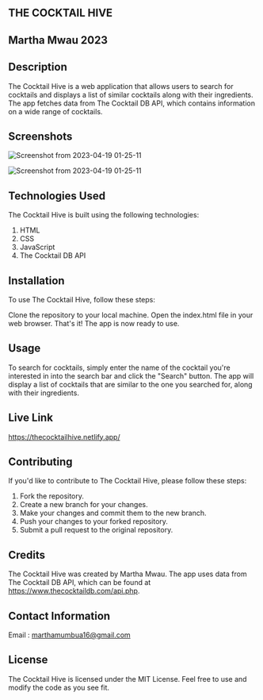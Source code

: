 ## THE COCKTAIL HIVE
## Martha Mwau 2023

## Description
The Cocktail Hive is a web application that allows users to search for cocktails and displays a list of similar cocktails along with their ingredients. The app fetches data from The Cocktail DB API, which contains information on a wide range of cocktails.

## Screenshots
![Screenshot from 2023-04-19 01-25-11](https://user-images.githubusercontent.com/115712038/232919908-2c864e2e-39d8-405e-8ea7-8ad7d36faafc.png)


![Screenshot from 2023-04-19 01-25-11](https://user-images.githubusercontent.com/115712038/232920330-2330395a-aea2-47e5-acc4-277af0022b60.png)


## Technologies Used
The Cocktail Hive is built using the following technologies:

1. HTML
2. CSS
3. JavaScript
4. The Cocktail DB API


## Installation
To use The Cocktail Hive, follow these steps:

Clone the repository to your local machine.
Open the index.html file in your web browser.
That's it! The app is now ready to use.

## Usage
To search for cocktails, simply enter the name of the cocktail you're interested in into the search bar and click the "Search" button. The app will display a list of cocktails that are similar to the one you searched for, along with their ingredients.

## Live Link
https://thecocktailhive.netlify.app/

## Contributing
If you'd like to contribute to The Cocktail Hive, please follow these steps:

1. Fork the repository.
2. Create a new branch for your changes.
3. Make your changes and commit them to the new branch.
4. Push your changes to your forked repository.
5. Submit a pull request to the original repository.

## Credits
The Cocktail Hive was created by Martha Mwau. The app uses data from The Cocktail DB API, which can be found at https://www.thecocktaildb.com/api.php.

## Contact Information
Email : marthamumbua16@gmail.com

## License
The Cocktail Hive is licensed under the MIT License. Feel free to use and modify the code as you see fit.